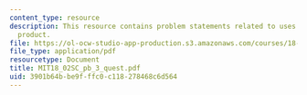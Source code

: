 ```yaml
---
content_type: resource
description: This resource contains problem statements related to uses of the dot
  product.
file: https://ol-ocw-studio-app-production.s3.amazonaws.com/courses/18-02sc-multivariable-calculus-fall-2010/3901b64bbe9fffc0c118278468c6d564_MIT18_02SC_pb_3_quest.pdf
file_type: application/pdf
resourcetype: Document
title: MIT18_02SC_pb_3_quest.pdf
uid: 3901b64b-be9f-ffc0-c118-278468c6d564
---
```


